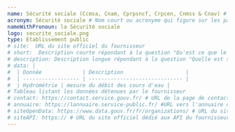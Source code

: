 ```yaml
---
name: Sécurité sociale (Ccmsa, Cnam, Cprpsncf, Crpcen, Cnmss & Cnav) # Nom long qui figure sur les cartes des API dans le catalogue
acronym: Sécurité sociale # Nom court ou acronyme qui figure sur les pages des API.
nameWithPronoun: la Sécurité sociale
logo: securite_sociale.png
type: Etablissement public
# site:  URL du site officiel du fournisseur
# short:  Description courte répondant à la question "Qu'est ce que le «fournisseur de données» ?"
# description: Description longue répondant à la question "Quelle est sa mission de service public ?"
# data: |
#  | Donnée             | Description                    |
#  | ------------------ | ------------------------------ |
#  | Hydrométrie | mesure du débit des cours d'eau |
# Tableau listant les données détenues par le fournisseur
# contact: https://contact.service.gouv.fr/ # URL de la page de contact du fournisseur.
# annuaire: https://lannuaire.service-public.fr/ #URL vers l'annuaire du service public
# siteOpenData: https://www.data.gouv.fr/fr/organizations/ # URL du site dédié à l'OpenData du fournisseur de données, peut renvoyer vers le site data.gouv
# siteAPI: https:// # URL du site officiel dédié aux API du fournisseur
---
```

